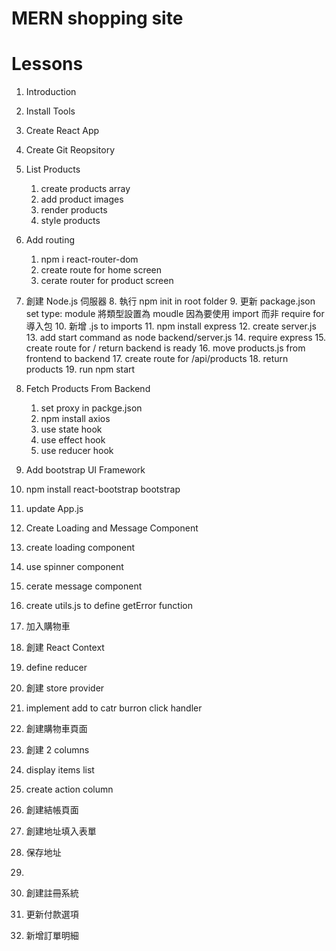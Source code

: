 # MERN shopping site

# Lessons

1. Introduction
2. Install Tools
3. Create React App
4. Create Git Reopsitory

5. List Products

   1. create products array
   2. add product images
   3. render products
   4. style products

6. Add routing

   1. npm i react-router-dom
   2. create route for home screen
   3. cerate router for product screen

7. 創建 Node.js 伺服器 8. 執行 npm init in root folder 9. 更新 package.json set type: module 將類型設置為 moudle 因為要使用 import 而非 require for 導入包 10. 新增 .js to imports 11. npm install express 12. create server.js 13. add start command as node backend/server.js 14. require express 15. create route for / return backend is ready 16. move products.js from frontend to backend 17. create route for /api/products 18. return products 19. run npm start

8. Fetch Products From Backend

   1. set proxy in packge.json
   2. npm install axios
   3. use state hook
   4. use effect hook
   5. use reducer hook

9. Add bootstrap UI Framework
10. npm install react-bootstrap bootstrap
11. update App.js

12. Create Loading and Message Component
13. create loading component
14. use spinner component
15. cerate message component
16. create utils.js to define getError function

17. 加入購物車
18. 創建 React Context
19. define reducer
20. 創建 store provider
21. implement add to catr burron click handler

22. 創建購物車頁面
23. 創建 2 columns
24. display items list
25. create action column
26. 創建結帳頁面
27. 創建地址填入表單
28. 保存地址
29.

30. 創建註冊系統

31. 更新付款選項
32. 新增訂單明細
